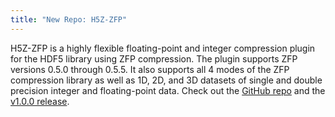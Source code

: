 ```yaml
---
title: "New Repo: H5Z-ZFP"
---
```


H5Z-ZFP is a highly flexible floating-point and integer compression plugin for the HDF5 library using ZFP compression. The plugin supports ZFP versions 0.5.0 through 0.5.5. It also supports all 4 modes of the ZFP compression library as well as 1D, 2D, and 3D datasets of single and double precision integer and floating-point data. Check out the [GitHub repo](https://github.com/LLNL/H5Z-ZFP) and the [v1.0.0 release](https://github.com/LLNL/H5Z-ZFP/releases).
